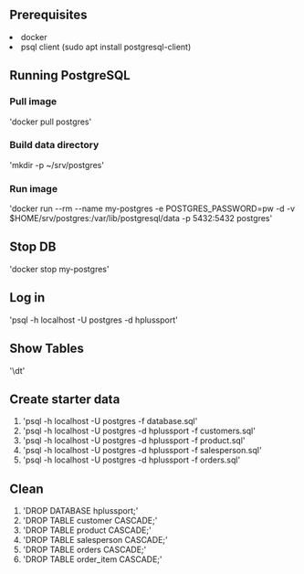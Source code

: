 ## Prerequisites
<li>docker</li>
<li>psql client (sudo apt install postgresql-client)</li>


## Running PostgreSQL

### Pull image
'docker pull postgres'

### Build data directory
'mkdir -p ~/srv/postgres'

### Run image
'docker run --rm --name my-postgres -e POSTGRES_PASSWORD=pw -d -v $HOME/srv/postgres:/var/lib/postgresql/data -p 5432:5432 postgres'

## Stop DB
'docker stop my-postgres'

## Log in
'psql -h localhost -U postgres -d hplussport'

## Show Tables
'\dt'

## Create starter data
1. 'psql -h localhost -U postgres -f database.sql'
2. 'psql -h localhost -U postgres -d hplussport -f customers.sql'
3. 'psql -h localhost -U postgres -d hplussport -f product.sql'
4. 'psql -h localhost -U postgres -d hplussport -f salesperson.sql'
5. 'psql -h localhost -U postgres -d hplussport -f orders.sql'

## Clean
1. 'DROP DATABASE hplussport;'
2. 'DROP TABLE customer CASCADE;'
3. 'DROP TABLE product CASCADE;'
4. 'DROP TABLE salesperson CASCADE;'
5. 'DROP TABLE orders CASCADE;'
6. 'DROP TABLE order_item CASCADE;'